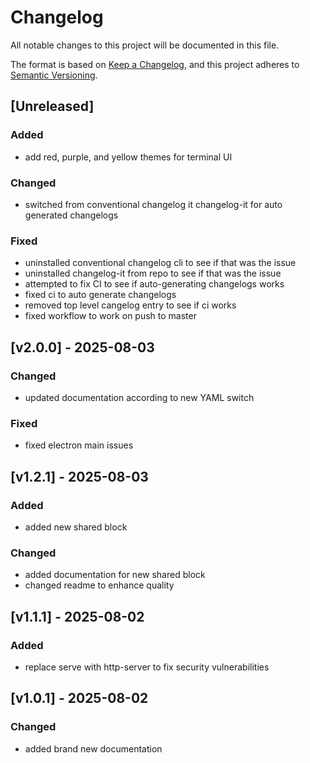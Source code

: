 # Changelog

All notable changes to this project will be documented in this file.

The format is based on [Keep a Changelog](https://keepachangelog.com/en/1.0.0/),
and this project adheres to [Semantic Versioning](https://semver.org/spec/v2.0.0.html).

## [Unreleased]

### Added
- add red, purple, and yellow themes for terminal UI

### Changed
- switched from conventional changelog it changelog-it for auto generated changelogs

### Fixed
- uninstalled conventional changelog cli to see if that was the issue
- uninstalled changelog-it from repo to see if that was the issue
- attempted to fix CI to see if auto-generating changelogs works
- fixed ci to auto generate changelogs
- removed top level cangelog entry to see if ci works
- fixed workflow to work on push to master


## [v2.0.0] - 2025-08-03

### Changed
- updated documentation according to new YAML switch

### Fixed
- fixed electron main issues


## [v1.2.1] - 2025-08-03

### Added
- added new shared block

### Changed
- added documentation for new shared block
- changed readme to enhance quality


## [v1.1.1] - 2025-08-02

### Added
- replace serve with http-server to fix security vulnerabilities


## [v1.0.1] - 2025-08-02

### Changed
- added brand new documentation